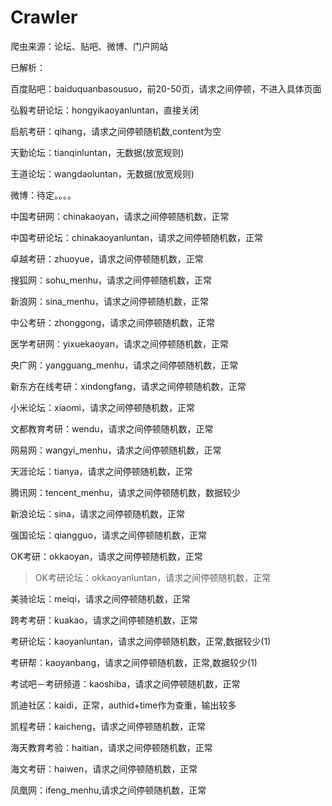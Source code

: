 # Crawler
爬虫来源：论坛、贴吧、微博、门户网站

已解析：

百度贴吧：baiduquanbasousuo，前20-50页，请求之间停顿，不进入具体页面



弘毅考研论坛：hongyikaoyanluntan，直接关闭

启航考研：qihang，请求之间停顿随机数,content为空

天勤论坛：tianqinluntan，无数据(放宽规则)

王道论坛：wangdaoluntan，无数据(放宽规则)

微博：待定。。。。

中国考研网：chinakaoyan，请求之间停顿随机数，正常

中国考研论坛：chinakaoyanluntan，请求之间停顿随机数，正常

卓越考研：zhuoyue，请求之间停顿随机数，正常

搜狐网：sohu_menhu，请求之间停顿随机数，正常

新浪网：sina_menhu，请求之间停顿随机数，正常

中公考研：zhonggong，请求之间停顿随机数，正常

医学考研网：yixuekaoyan，请求之间停顿随机数，正常

央广网：yangguang_menhu，请求之间停顿随机数，正常

新东方在线考研：xindongfang，请求之间停顿随机数，正常

小米论坛：xiaomi，请求之间停顿随机数，正常

文都教育考研：wendu，请求之间停顿随机数，正常

网易网：wangyi_menhu，请求之间停顿随机数，正常

天涯论坛：tianya，请求之间停顿随机数，正常

腾讯网：tencent_menhu，请求之间停顿随机数，数据较少

新浪论坛：sina，请求之间停顿随机数，正常

强国论坛：qiangguo，请求之间停顿随机数，正常

OK考研：okkaoyan，请求之间停顿随机数，正常
>OK考研论坛：okkaoyanluntan，请求之间停顿随机数，正常

美骑论坛：meiqi，请求之间停顿随机数，正常

跨考考研：kuakao，请求之间停顿随机数，正常

考研论坛：kaoyanluntan，请求之间停顿随机数，正常,数据较少(1)

考研帮：kaoyanbang，请求之间停顿随机数，正常,数据较少(1)

考试吧－考研频道：kaoshiba，请求之间停顿随机数，正常

凯迪社区：kaidi，正常，authid+time作为查重，输出较多

凯程考研：kaicheng，请求之间停顿随机数，正常

海天教育考验：haitian，请求之间停顿随机数，正常

海文考研：haiwen，请求之间停顿随机数，正常

凤凰网：ifeng_menhu,请求之间停顿随机数，正常